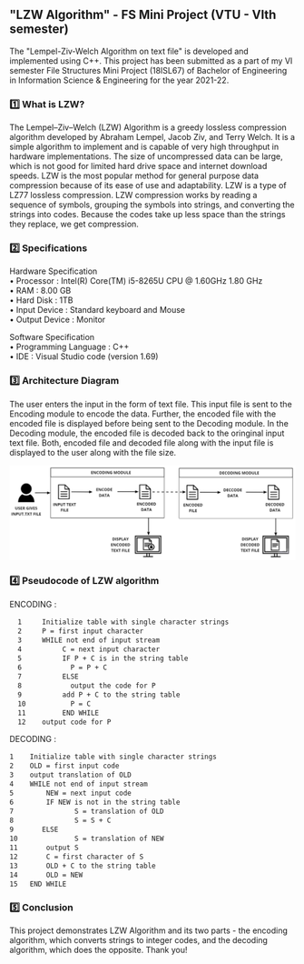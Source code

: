## "LZW Algorithm" - FS Mini Project (VTU - VIth semester)

The "Lempel-Ziv-Welch Algorithm on text file" is developed and implemented using C++. This project has been submitted as a part of my VI semester File Structures Mini Project (18ISL67) of Bachelor of Engineering in Information Science & Engineering for the year 2021-22.

### :one: What is LZW?
The Lempel–Ziv–Welch (LZW) Algorithm is a greedy lossless compression algorithm developed by Abraham Lempel, Jacob Ziv, and Terry Welch. It is a simple algorithm to implement and is capable of very high throughput in hardware implementations. The size of uncompressed data can be large, which is not good for limited hard drive space and internet download speeds. LZW is the most popular method for general purpose data compression because of its ease of use and adaptability. LZW is a type of LZ77 lossless compression. LZW compression works by reading a sequence of symbols, grouping the symbols into strings, and converting the strings into codes. Because the codes take up less space than the strings they replace, we get compression. 

### :two: Specifications
Hardware Specification<br>
• Processor : Intel(R) Core(TM) i5-8265U CPU @ 1.60GHz 1.80 GHz<br>
• RAM : 8.00 GB<br>
• Hard Disk : 1TB<br>
• Input Device : Standard keyboard and Mouse<br>
• Output Device : Monitor<br>

Software Specification<br>
• Programming Language : C++<br>
• IDE : Visual Studio code (version 1.69)<br>

### :three: Architecture Diagram
The user enters the input in the form of text file. This input file is sent to the Encoding module to encode the data. Further, the encoded file with the encoded file is displayed before being sent to the Decoding module. In the Decoding module, the encoded file is decoded back to the oringinal input text file. Both, encoded file and decoded file along with the input file is displayed to the user along with the file size.
<p align=center>
  <img src="https://github.com/prekshapalva/LZW-Algorithm/blob/24047fd4f18b26d9c688fbe9584c844fd39e2b2a/LZWAlgorithm/architecturediagram.jpg" width=700>
 </p>

### :four: Pseudocode of LZW algorithm
ENCODING : 
````
  1     Initialize table with single character strings
  2     P = first input character
  3     WHILE not end of input stream
  4          C = next input character
  5          IF P + C is in the string table
  6            P = P + C
  7          ELSE
  8            output the code for P
  9          add P + C to the string table
  10           P = C
  11         END WHILE
  12    output code for P
 ````
 
DECODING :
````
1    Initialize table with single character strings
2    OLD = first input code
3    output translation of OLD
4    WHILE not end of input stream
5        NEW = next input code
6        IF NEW is not in the string table
7               S = translation of OLD
8               S = S + C
9       ELSE
10              S = translation of NEW
11       output S
12       C = first character of S
13       OLD + C to the string table
14       OLD = NEW
15   END WHILE
````

### :five: Conclusion
This project demonstrates LZW Algorithm and its two parts - the encoding algorithm, which converts strings to integer codes, and the decoding algorithm, which does the opposite. Thank you!

